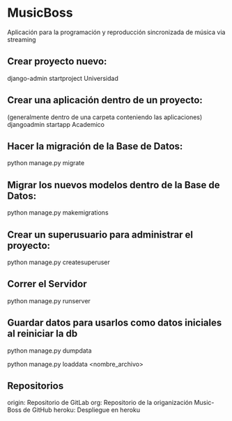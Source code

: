 # MusicBoss

Aplicación para la programación y reproducción sincronizada de música via streaming

## Crear proyecto nuevo:

django-admin startproject Universidad

## Crear una aplicación dentro de un proyecto:

(generalmente dentro de una carpeta conteniendo las aplicaciones)
djangoadmin startapp Academico

## Hacer la migración de la Base de Datos:

python manage.py migrate

## Migrar los nuevos modelos dentro de la Base de Datos:

python manage.py makemigrations

## Crear un superusuario para administrar el proyecto:

python manage.py createsuperuser

## Correr el Servidor

python manage.py runserver

## Guardar datos para usarlos como datos iniciales al reiniciar la db

python manage.py dumpdata

python manage.py loaddata <nombre_archivo>

## Repositorios

origin: Repositorio de GitLab
org: Repositorio de la origanización Music-Boss de GitHub
heroku: Despliegue en heroku